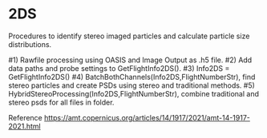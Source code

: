 # 2DS

Procedures to identify stereo imaged particles and calculate particle size distributions.

#1) Rawfile processing using OASIS and Image Output as .h5 file. 
#2) Add data paths and probe settings to GetFlightInfo2DS().
#3) Info2DS = GetFlightInfo2DS()
#4) BatchBothChannels(Info2DS,FlightNumberStr), find stereo particles and create PSDs using stereo and traditional methods.
#5) HybridStereoProcessing(Info2DS,FlightNumberStr), combine traditional and stereo psds for all files in folder.

Reference
https://amt.copernicus.org/articles/14/1917/2021/amt-14-1917-2021.html
